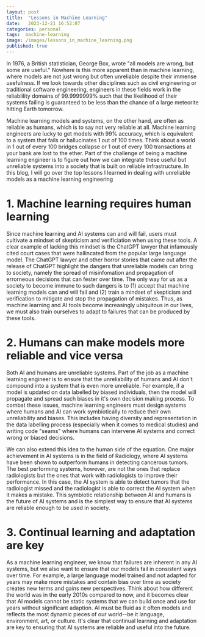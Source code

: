 ```yaml
---
layout: post
title:  "Lessons in Machine Learning"
date:   2023-12-21 16:52:07
categories: personal
tags:  machine-learning
image: /images/lessons_in_machine_learning.png
published: true
---
```

In 1976, a British statistician, George Box, wrote "all models are wrong, but some are useful." Nowhere is this more apparent than in machine learning, where models are not just wrong but often unreliable despite their immense usefulness. If we look towards other disciplines such as civil engineering or traditional software engineering, engineers in these fields work in the reliablility domains of 99.9999999% such that the likelihood of their systems failing is guaranteed to be less than the chance of a large meteorite hitting Earth tomorrow. 

Machine learning models and systems, on the other hand, are often as reliable as humans, which is to say not very reliable at all. Machine learning engineers are lucky to get models with 99% accuracy, which is equivalent to a system that fails or hallucinates 1 out of 100 times. Think about a world in 1 out of every 100 bridges collapse or 1 out of every 100 transactions at your bank are lost to the ether. Part of the challenge of being a machine learning engineer is to figure out how we can integrate these useful but unreliable systems into a society that is built on reliable infrastructure. In this blog, I will go over the top lessons I learned in dealing with unreliable models as a machine learning engineering

# 1. Machine learning requires human learning
Since machine learning and AI systems can and will fail, users must cultivate a mindset of skepticism and verificiation when using these tools. A clear example of lacking this mindset is the ChatGPT lawyer that infamously cited court cases that were hallincated from the popular large language model. The ChatGPT lawyer and other horror stories that came out after the release of ChatGPT highlight the dangers that unreliable models can bring to society, namely the spread of misinfomation and propagation of errorneous decisions that can fester over time. The only way for us as a society to become immune to such dangers is to (1) accept that machine learning models can and will fail and (2) train a mindset of skepticism and verification to mitigate and stop the propagation of mistakes. Thus, as machine learning and AI tools become increasingly ubiquitous in our lives, we must also train ourselves to adapt to failures that can be produced by these tools. 

# 2. Humans can make models more reliable and vice versa
Both AI and humans are unreliable systems. Part of the job as a machine learning engineer is to ensure that the unreliability of humans and AI don't compound into a system that is even more unreliable. For example, if a model is updated on data labelled by biased individuals, then the model will propagate and spread such biases in it's own decision making process. To combat these issues, machine learning engineers must design systems where humans and AI can work symbiotically to reduce their own unreliability and biases. This includes having diversity and representation in the data labelling process (especially when it comes to medical studies) and writing code "seams" where humans can intervene AI systems and correct wrong or biased decisions.
 
We can also extend this idea to the human side of the equation. One major achievement in AI systems is in the field of Radiology, where AI systems have been shown to outperform humans in detecting cancerous tumors. The best performing systems, however, are not the ones that replace radiologists but the ones that work with radiologists to improve their performance. In this case, the AI system is able to detect tumors that the radiologist missed and the radiologist is able to correct the AI system when it makes a mistake. This symbiotic relationship between AI and humans is the future of AI systems and is the simplest way to ensure that AI systems are reliable enough to be used in society.    

# 3. Continual learning and adaptation are key
As a machine learning engineer, we know that failures are inherent in any AI systems, but we also want to ensure that our models fail in consistent ways over time. For example, a large language model trained and not adapted for years may make more mistakes and contain bias over time as society creates new terms and gains new perspectives. Think about how different the world was in the early 2010s compared to now, and it becomes clear that AI models cannot be static systems that we can build once and use for years without significant adaption. AI must be fluid as it often models and reflects the most dynamic pieces of our world--be it language, environment, art, or culture. It's clear that continual learning and adaptation are key to ensuring that AI systems are reliable and useful into the future.       